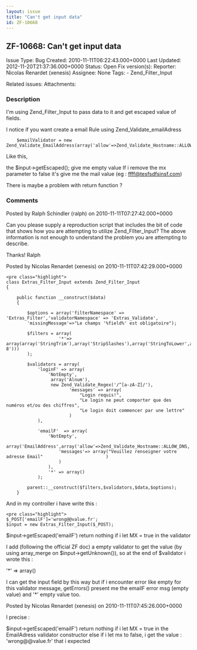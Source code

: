 ```yaml
---
layout: issue
title: "Can't get input data"
id: ZF-10668
---
```


ZF-10668: Can't get input data
------------------------------

 Issue Type: Bug Created: 2010-11-11T06:22:43.000+0000 Last Updated: 2012-11-20T21:37:36.000+0000 Status: Open Fix version(s): 
 Reporter:  Nicolas Renardet (xenesis)  Assignee:  None  Tags: - Zend\_Filter\_Input
 
 Related issues: 
 Attachments: 
### Description

I'm using Zend\_Filter\_Input to pass data to it and get escaped value of fields.

I notice if you want create a email Rule using Zend\_Validate\_emailAdress

 
        $emailValidator = new Zend_Validate_EmailAddress(array('allow'=>Zend_Validate_Hostname::ALLOW_DNS,'mx'=>true));


Like this,

the $input->getEscaped(); give me empty value If i remove the mx parameter to false it's give me the mail value (eg : ffff@tesfsdfsinsf.com)

There is maybe a problem with return function ?

 

 

### Comments

Posted by Ralph Schindler (ralph) on 2010-11-11T07:27:42.000+0000

Can you please supply a reproduction script that includes the bit of code that shows how you are attempting to utilize Zend\_FIlter\_Input? The above information is not enough to understand the problem you are attempting to describe.

Thanks! Ralph

 

 

Posted by Nicolas Renardet (xenesis) on 2010-11-11T07:42:29.000+0000

 
    <pre class="highlight">
    class Extras_Filter_Input extends Zend_Filter_Input
    {
        
        public function __construct($data) 
        {
    
            $options = array('filterNamespace' => 'Extras_Filter','validatorNamespace' => 'Extras_Validate',
            'missingMessage'=>"Le champs '%field%' est obligatoire");
            
            $filters = array(
                        '*'=> array(array('StringTrim'),array('StripSlashes'),array('StringToLower',array('encoding'=>'UTF-8')))
            );
            
            $validators = array(
                'loginF' => array(
                    'NotEmpty',
                     array('Alnum'),
                     new Zend_Validate_Regex('/^[a-zA-Z]/'),
                            'messages' => array(
                                "Login requis!",
                                "Le login ne peut comporter que des numéros et/ou des chiffres",
                                "Le login doit commencer par une lettre"
                            )
                ),
                            
                'emailF'  => array(
                    'NotEmpty',
                    array('EmailAddress',array('allow'=>Zend_Validate_Hostname::ALLOW_DNS,'mx'=>false)),
                        'messages'=> array("Veuillez renseigner votre adresse Email"                        )
                        )
                    ),
                    '*' => array()
                );
            
            parent::__construct($filters,$validators,$data,$options);
        }
    


And in my controller i have write this :

 
    <pre class="highlight">
    $_POST['emailF']='wrong@@value.fr';
    $input = new Extras_Filter_Input($_POST);


$input->getEscaped('emailF') return nothing if i let MX = true in the validator

I add (following the official ZF doc) a empty validator to get the value (by using array\_merge on $input->getUnknown()), so at the end of $validator i wrote this :

'\*' => array()

I can get the input field by this way but if i encounter error like empty for this validator message, getErrors() present me the emailF error msg (empty value) and '\*' empty value too.

 

 

Posted by Nicolas Renardet (xenesis) on 2010-11-11T07:45:26.000+0000

I precise :

$input->getEscaped('emailF') return nothing if i let MX = true in the EmailAdress validator constructor else if i let mx to false, i get the value : 'wrong@@value.fr' that i expected

 

 